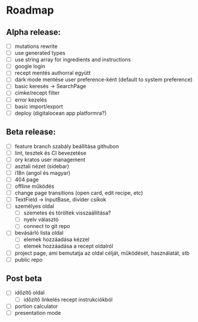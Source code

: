 # Roadmap

## Alpha release:

- [ ] mutations rewrite
- [ ] use generated types
- [ ] use string array for ingredients and instructions
- [ ] google login
- [ ] recept mentés authorral együtt
- [ ] dark mode mentése user preference-ként (default to system preference)
- [ ] basic keresés -> SearchPage
- [ ] címke/recept filter
- [ ] error kezelés
- [ ] basic import/export
- [ ] deploy (digitalocean app platformra?)

## Beta release:

- [ ] feature branch szabály beállítása githubon
- [ ] lint, tesztek és CI bevezetése
- [ ] ory kratos user management
- [ ] asztali nézet (sidebar)
- [ ] i18n (angol és magyar)
- [ ] 404 page
- [ ] offline működés
- [ ] change page transitions (open card, edit recipe, etc)
- [ ] TextField -> InputBase, divider csíkok
- [ ] személyes oldal
  - [ ] szemetes és töröltek visszaállítása?
  - [ ] nyelv választó
  - [ ] connect to git repo
- [ ] bevásárló lista oldal
  - [ ] elemek hozzáadása kézzel
  - [ ] elemek hozzáadása a recept oldalról
- [ ] project page, ami bemutatja az oldal célját, működését, használatát, stb
- [ ] public repo

## Post beta

- [ ] időzítő oldal
  - [ ] időzítő linkelés recept instrukciókból
- [ ] portion calculator
- [ ] presentation mode
